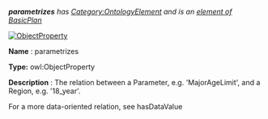 ___parametrizes__ 
 has
 [Category:OntologyElement](../../Category/OntologyElement "Category:OntologyElement") 
 and is an
 [element of](../../Property/ElementOf "Property:ElementOf") 
[BasicPlan](../../Submissions/BasicPlan "Submissions:BasicPlan")_




  





[![ObjectProperty](../../images/thumb/c/c3/ObjectProperty.gif/45px-ObjectProperty.gif)](../../Image/ObjectProperty.gif "ObjectProperty")


__Name__ 
 : parametrizes
 



__Type:__ 
 owl:ObjectProperty
 



__Description__ 
 : The relation between a Parameter, e.g. 'MajorAgeLimit', and a Region, e.g. '18\_year'.
 



 For a more data-oriented relation, see hasDataValue